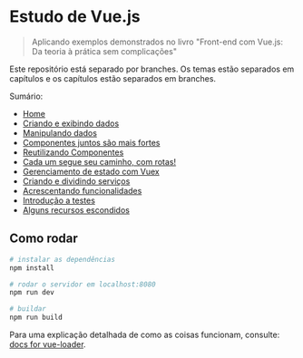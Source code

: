 # Estudo de Vue.js

> Aplicando exemplos demonstrados no livro "Front-end com Vue.js: Da teoria à prática sem complicações"

Este repositório está separado por branches. Os temas estão separados em capítulos e os capítulos estão separados em branches.

Sumário:
* [Home](https://github.com/g-barbosa/vue-study)
* [Criando e exibindo dados](https://github.com/g-barbosa/vue-study/tree/criando-exibindo-dados)
* [Manipulando dados](https://github.com/g-barbosa/vue-study/tree/manipulando-dados)
* [Componentes juntos são mais fortes](https://github.com/g-barbosa/vue-study/tree/componentes)
* [Reutilizando Componentes](https://github.com/g-barbosa/vue-study/tree/reutilizando-componentes)
* [Cada  um segue seu caminho, com rotas!](https://github.com/g-barbosa/vue-study/tree/rotas)
* [Gerenciamento de estado com Vuex](https://github.com/g-barbosa/vue-study/tree/vuex)
* [Criando e dividindo serviços](https://github.com/g-barbosa/vue-study/tree/criando-dividindo-servicos)
* [Acrescentando funcionalidades](https://github.com/g-barbosa/vue-study/tree/acrescentando-funcionalidades)
* [Introdução a testes](https://github.com/g-barbosa/vue-study/tree/introducao-testes)
* [Alguns recursos escondidos](https://github.com/g-barbosa/vue-study/tree/recursos-escondidos)

## Como rodar

``` bash
# instalar as dependências
npm install

# rodar o servidor em localhost:8080
npm run dev

# buildar
npm run build
```

Para uma explicação detalhada de como as coisas funcionam, consulte: [docs for vue-loader](http://vuejs.github.io/vue-loader).
